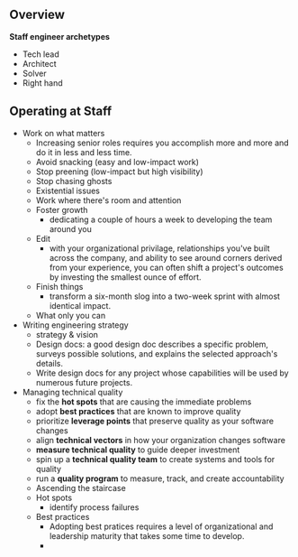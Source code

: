 
## Overview

**Staff engineer archetypes**
- Tech lead
- Architect
- Solver
- Right hand

## Operating at Staff

- Work on what matters
  - Increasing senior roles requires you accomplish more and more and do it in less and less time.
  - Avoid snacking (easy and low-impact work)
  - Stop preening (low-impact but high visibility)
  - Stop chasing ghosts
  - Existential issues
  - Work where there's room and attention
  - Foster growth
    - dedicating a couple of hours a week to developing the team around you
  - Edit
    - with your organizational privilage, relationships you've built across the company, and ability to see around corners derived from your experience, you can often shift a project's outcomes by investing the smallest ounce of effort.
  - Finish things
    - transform a six-month slog into a two-week sprint with almost identical impact.
  - What only you can
- Writing engineering strategy
  - strategy & vision
  - Design docs: a good design doc describes a specific problem, surveys possible solutions, and explains the selected approach's details.
  - Write design docs for any project whose capabilities will be used by numerous future projects.
- Managing technical quality
  - fix the **hot spots** that are causing the immediate problems
  - adopt **best practices** that are known to improve quality
  - prioritize **leverage points** that preserve quality as your software changes
  - align **technical vectors** in how your organization changes software
  - **measure technical quality** to guide deeper investment
  - spin up a **technical quality team** to create systems and tools for quality
  - run a **quality program** to measure, track, and create accountability
  - Ascending the staircase
  - Hot spots
    - identify process failures
  - Best practices
    - Adopting best pratices requires a level of organizational and leadership maturity that takes some time to develop.
    - 
